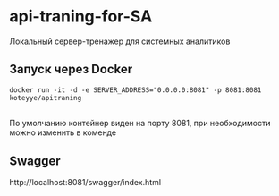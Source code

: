 # api-traning-for-SA
Локальный сервер-тренажер для системных аналитиков

## Запуск через Docker
```
docker run -it -d -e SERVER_ADDRESS="0.0.0.0:8081" -p 8081:8081  koteyye/apitraning
```

##
По умолчанию контейнер виден на порту 8081, при необходимости можно изменить в коменде

## Swagger
http://localhost:8081/swagger/index.html